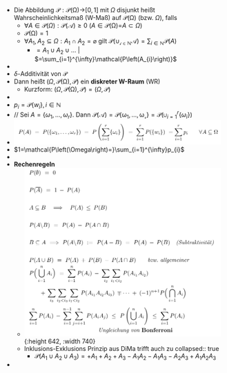 - Die Abbildung $\mathcal{P:P\left(\Omega\right)\rightarrow}\left\lbrack0,1\right\rbrack$ mit $\Omega$ disjunkt heißt Wahrscheinlichkeitsmaß (W-Maß) auf $\mathcal{P\left(\Omega\right)}$ (bzw. $\Omega$), falls
	- $\forall A\in\mathcal{P}\left(\Omega\right):\mathcal{P\left(A\right)\geq0}$ ($A\in\mathcal{P\left(\Omega\right)=}A\subset\Omega$)
	- $\mathcal{P\left(\Omega\right)=1}$
	- $\forall A_1,A_2\subseteq\Omega:A_1\cap A_2=\varnothing$ gilt $\mathcal{P\left(\cup_{i\in\mathbb{N}}A\right)}=\sum_{i\in\mathbb{N}}\mathcal{P}\left(A\right)$
		- $=A_1\cup A_2\cup...$ | $=\sum_{i=1}^{\infty}\mathcal{P\left(A_{i}\right)}$
-
- $\delta$-Additivität von $\mathcal{P}$
- Dann heißt $\left(\Omega,\mathcal{P\left(\Omega\right),P}\right)$ ein **diskreter W-Raum** (WR)
	- Kurzform: $\left(\Omega,\mathcal{P\left(\Omega\right),P}\right)=\left(\Omega,\mathcal{P}\right)$
-
- $p_{i}=\mathcal{P}\left\lbrace w_{i}\right\rbrace,i\in\mathbb{N}$
- // Sei $A=\left\lbrace\omega_1,...,\omega_{r}\right\rbrace$. Dann $\mathcal{P\left(A\right)=P\left\lbrace\omega_1,...,\omega_{r}\right\rbrace}=\mathcal{P}\left(\cup_{i=1}^{r}\left\lbrace\omega_{i}\right\rbrace\right)$
- ![image.png](../assets/image_1744016375782_0.png)
- $1=\mathcal{P\left(\Omega\right)=}\sum_{i=1}^{\infty}p_{i}$
-
- **Rechenregeln**
	- ![image.png](../assets/image_1744016842126_0.png){:height 642, :width 740}
	- Inklusions-Exklusions Prinzip aus DiMa trifft auch zu
	  collapsed:: true
		- $\mathcal{P}\left(A_1\cup A_2\cup A_3\right)=+A_1+A_2+A_3-A_1A_2-A_1A_3-A_2A_3+A_1A_2A_3$
-